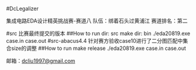 #DcLegalizer

集成电路EDA设计精英挑战赛-赛道八
队伍：绑着石头过黄浦江
赛道排名：第二

#src  比赛最终提交的版本
  ##How to run
    dir: src
    make
    dir: bin
    ./eda20819.exe case.in case.out
#src-abacus4.4
  针对赛方验收case10进行了二分图匹配中集合size的调整
  ##How to run
    make release
    ./eda20819.exe case.in case.out
  
  
邮箱：dcliu1997@gmail.com

